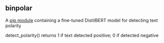## binpolar

A [pip module](https://pypi.org/project/binpolar/) containing a fine-tuned DistilBERT model for detecting text polarity

detect_polarity() returns 1 if text detected positive; 0 if detected negative
